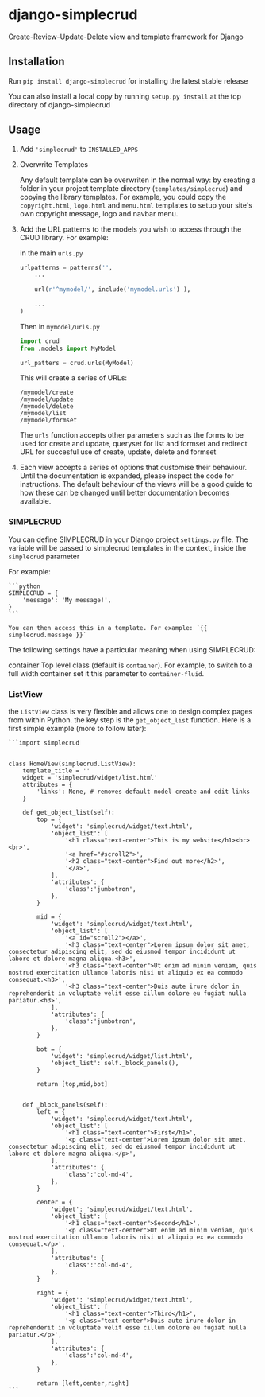 # django-simplecrud

Create-Review-Update-Delete view and template framework for Django


## Installation

Run `pip install django-simplecrud` for installing the latest stable release

You can also install a local copy by running `setup.py install` at the top
directory of django-simplecrud


## Usage

1. Add `'simplecrud'` to `INSTALLED_APPS`


2.  Overwrite Templates
    
    Any default template can be overwriten in the normal way: by creating a 
    folder in your project template directory (`templates/simplecrud`) and 
    copying the library templates. For example, you could copy the 
    `copyright.html`, `logo.html` and `menu.html` templates to setup your site's
    own copyright message, logo and navbar menu.


3. Add the URL patterns to the models you wish to access through the CRUD library.
For example:

	in the main `urls.py`

	```python
	urlpatterns = patterns('',
		...
		
	    url(r'^mymodel/', include('mymodel.urls') ),
	
		...
	)
	```

	Then in `mymodel/urls.py`

	```python
	import crud
	from .models import MyModel
	
	url_patters = crud.urls(MyModel)
	```
	
	This will create a series of URLs:
	
	```
	/mymodel/create
	/mymodel/update
	/mymodel/delete
	/mymodel/list
	/mymodel/formset
	```

	The `urls` function accepts other parameters such as the forms to be 
	used for create and update, queryset for list and formset and redirect 
	URL for succesful use of create, update, delete and formset


4. Each view accepts a series of options that customise their behaviour. Until
the documentation is expanded, please inspect the code for instructions. The 
default behaviour of the views will be a good guide to how these can be changed 
until better documentation becomes available.


### SIMPLECRUD

You can define SIMPLECRUD in your Django project `settings.py` file. The variable 
will be passed to simplecrud templates in the context, inside the `simplecrud`
parameter 

For example:

    ```python
    SIMPLECRUD = {
        'message': 'My message!',
    }
    ```
    
    You can then access this in a template. For example: `{{ simplecrud.message }}`

The following settings have a particular meaning when using SIMPLECRUD:

container   Top level class (default is `container`). For example, to switch
            to a full width container set it this parameter to 
            `container-fluid`.
                
                

### ListView

the `ListView` class is very flexible and allows one to design complex pages
from within Python. the key step is the `get_object_list` function. Here is a 
first simple example (more to follow later):

    ```import simplecrud
    
    
    class HomeView(simplecrud.ListView):
        template_title = ''
        widget = 'simplecrud/widget/list.html'
        attributes = {
            'links': None, # removes default model create and edit links
        }
        
        def get_object_list(self):
            top = {
                'widget': 'simplecrud/widget/text.html',
                'object_list': [
                    '<h1 class="text-center">This is my website</h1><br><br>',
                    '<a href="#scroll2">',
                    '<h2 class="text-center">Find out more</h2>',
                    '</a>',
                ],   
                'attributes': {
                    'class':'jumbotron',
                },
            }
            
            mid = {
                'widget': 'simplecrud/widget/text.html',
                'object_list': [
                    '<a id="scroll2"></a>',
                    '<h3 class="text-center">Lorem ipsum dolor sit amet, consectetur adipiscing elit, sed do eiusmod tempor incididunt ut labore et dolore magna aliqua.<h3>',
                    '<h3 class="text-center">Ut enim ad minim veniam, quis nostrud exercitation ullamco laboris nisi ut aliquip ex ea commodo consequat.<h3>',
                    '<h3 class="text-center">Duis aute irure dolor in reprehenderit in voluptate velit esse cillum dolore eu fugiat nulla pariatur.<h3>',
                ],
                'attributes': {
                    'class':'jumbotron',
                },
            }
    
            bot = {
                'widget': 'simplecrud/widget/list.html',
                'object_list': self._block_panels(),
            }
    
            return [top,mid,bot]
    
    
        def _block_panels(self):
            left = {
                'widget': 'simplecrud/widget/text.html',
                'object_list': [
                    '<h1 class="text-center">First</h1>',
                    '<p class="text-center">Lorem ipsum dolor sit amet, consectetur adipiscing elit, sed do eiusmod tempor incididunt ut labore et dolore magna aliqua.</p>',
                ],   
                'attributes': {
                    'class':'col-md-4',
                },
            }
            
            center = {
                'widget': 'simplecrud/widget/text.html',
                'object_list': [
                    '<h1 class="text-center">Second</h1>',
                    '<p class="text-center">Ut enim ad minim veniam, quis nostrud exercitation ullamco laboris nisi ut aliquip ex ea commodo consequat.</p>',
                ],   
                'attributes': {
                    'class':'col-md-4',
                },
            }
    
            right = {
                'widget': 'simplecrud/widget/text.html',
                'object_list': [
                    '<h1 class="text-center">Third</h1>',
                    '<p class="text-center">Duis aute irure dolor in reprehenderit in voluptate velit esse cillum dolore eu fugiat nulla pariatur.</p>',
                ],   
                'attributes': {
                    'class':'col-md-4',
                },
            }
    
            return [left,center,right]
    ```
